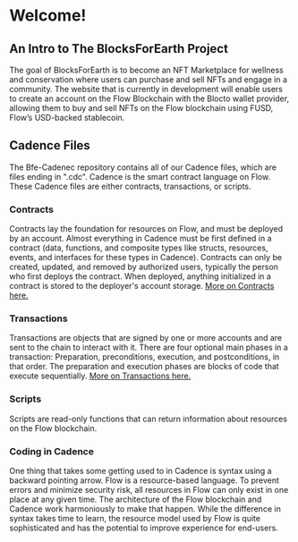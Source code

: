 # Welcome!

## An Intro to The BlocksForEarth Project
The goal of BlocksForEarth is to become an NFT Marketplace for wellness and conservation where users can purchase and sell NFTs and engage in a community. The website that is currently in development will enable users to create an account on the Flow Blockchain with the Blocto wallet provider, allowing them to buy and sell NFTs on the Flow blockchain using FUSD, Flow’s USD-backed stablecoin. 

## Cadence Files
The Bfe-Cadenec repository contains all of our Cadence files, which are files ending in ".cdc". Cadence is the smart contract language on Flow. ‍These Cadence files are either contracts, transactions, or scripts. 

### Contracts
Contracts lay the foundation for resources on Flow, and must be deployed by an account. Almost everything in Cadence must be first defined in a contract (data, functions, and composite types like structs, resources, events, and interfaces for these types in Cadence). Contracts can only be created, updated, and removed by authorized users, typically the person who first deploys the contract. When deployed, anything initialized in a contract is stored to the deployer's account storage. [More on Contracts here.](https://docs.onflow.org/cadence/language/contracts/)

### Transactions
Transactions are objects that are signed by one or more accounts and are sent to the chain to interact with it. There are four optional main phases in a transaction: Preparation, preconditions, execution, and postconditions, in that order. The preparation and execution phases are blocks of code that execute sequentially. [More on Transactions here.](https://docs.onflow.org/cadence/language/transactions/)

### Scripts
Scripts are read-only functions that can return information about resources on the Flow blockchain.

### Coding in Cadence
One thing that takes some getting used to in Cadence is syntax using a backward pointing arrow. Flow is a resource-based language. To prevent errors and minimize security risk, all resources in Flow can only exist in one place at any given time. The architecture of the Flow blockchain and Cadence work harmoniously to make that happen. While the difference in syntax takes time to learn, the resource model used by Flow is quite sophisticated and has the potential to improve experience for end-users.

